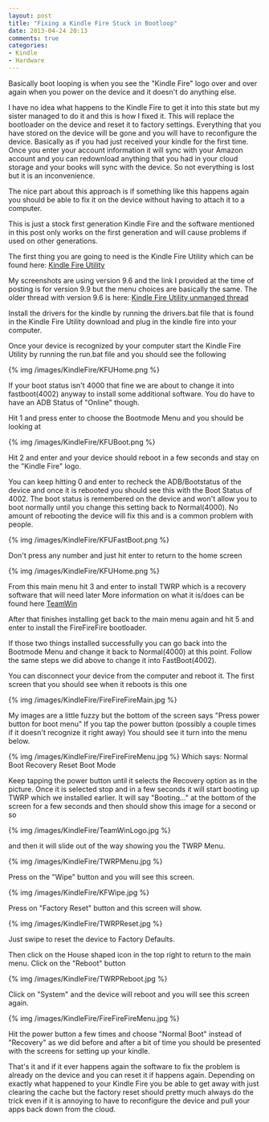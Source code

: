 ```yaml
---
layout: post
title: "Fixing a Kindle Fire Stuck in Bootloop"
date: 2013-04-24 20:13
comments: true
categories: 
- Kindle
- Hardware
---
```


Basically boot looping is when you see the "Kindle Fire" logo over and over again when 
you power on the device and it doesn't do anything else.

I have no idea what happens to the Kindle Fire to get it into this state but my sister 
managed to do it and this is how I fixed it. This will replace the bootloader on the device
and reset it to factory settings. Everything that you have stored on the device will be gone
and you will have to reconfigure the device. Basically as if you had just received your kindle for
the first time. Once you enter your account information it will sync with your Amazon account and you
can redownload anything that you had in your cloud storage and your books will sync with the device.
So not everything is lost but it is an inconvenience.

The nice part about this approach is if something like this happens again you should be able to fix
it on the device without having to attach it to a computer.

This is just a stock first generation Kindle Fire and the software mentioned in this post
only works on the first generation and will cause problems if used on other generations.

The first thing you are going to need is the Kindle Fire Utility which can be found here:
[Kindle Fire Utility](http://forum.xda-developers.com/showthread.php?t=2192818)

My screenshots are using version 9.6 and the link I provided at the time of posting 
is for version 9.9 but the menu choices are basically the same.
The older thread with version 9.6 is here: [Kindle Fire Utility unmanged thread](http://forum.xda-developers.com/showthread.php?t=1399889)

Install the drivers for the kindle by running the drivers.bat file that is found in the
Kindle Fire Utility download and plug in the kindle fire into your computer.

Once your device is recognized by your computer start the Kindle Fire Utility by running the run.bat
file and you should see the following

{% img /images/KindleFire/KFUHome.png %}

If your boot status isn't 4000 that fine we are about to change it into fastboot(4002) anyway to 
install some additional software. You do have to have an ADB Status of "Online" though.

Hit 1 and press enter to choose the Bootmode Menu and you should be looking at 

{% img /images/KindleFire/KFUBoot.png %}

Hit 2 and enter and your device should reboot in a few seconds and stay on the "Kindle Fire" logo.

You can keep hitting 0 and enter to recheck the ADB/Bootstatus of the device and once it is rebooted you
should see this with the Boot Status of 4002. The boot status is remembered on the device and won't allow you
to boot normally until you change this setting back to Normal(4000). No amount of rebooting the device will fix this
and is a common problem with people.

{% img /images/KindleFire/KFUFastBoot.png %}

Don't press any number and just hit enter to return to the home screen

{% img /images/KindleFire/KFUHome.png %}

From this main menu hit 3 and enter to install TWRP which is a recovery software that will need later
More information on what it is/does can be found here [TeamWin](http://www.teamw.in/project/twrp2)

After that finishes installing get back to the main menu again and hit 5 and enter to install the 
FireFireFire bootloader.

If those two things installed successfully you can go back into the Bootmode Menu and change it back 
to Normal(4000) at this point. Follow the same steps we did above to change it into FastBoot(4002).

You can disconnect your device from the computer and reboot it.
The first screen that you should see when it reboots is this one

{% img /images/KindleFire/FireFireFireMain.jpg %}

My images are a little fuzzy but the bottom of the screen says "Press power button for boot menu"
If you tap the power button (possibly a couple times if it doesn't recognize it right away)
You should see it turn into the menu below.

{% img /images/KindleFire/FireFireFireMenu.jpg %}
Which says:
Normal Boot
Recovery
Reset Boot Mode

Keep tapping the power button until it selects the Recovery option as in the picture. Once it is selected
stop and in a few seconds it will start booting up TWRP which we installed earlier. It will say "Booting..."
at the bottom of the screen for a few seconds and then should show this image for a second or so

{% img /images/KindleFire/TeamWinLogo.jpg %}

and then it will slide out of the way showing you the TWRP Menu.

{% img /images/KindleFire/TWRPMenu.jpg %}

Press on the "Wipe" button and you will see this screen.

{% img /images/KindleFire/KFWipe.jpg %}

Press on "Factory Reset" button and this screen will show.

{% img /images/KindleFire/TWRPReset.jpg %}

Just swipe to reset the device to Factory Defaults.

Then click on the House shaped icon in the top right to return to the main menu.
Click on the "Reboot" button

{% img /images/KindleFire/TWRPReboot.jpg %}

Click on "System" and the device will reboot and you will see this screen again.

{% img /images/KindleFire/FireFireFireMenu.jpg %}

Hit the power button a few times and choose "Normal Boot" instead of "Recovery" as we did before
and after a bit of time you should be presented with the screens for setting up your kindle.

That's it and if it ever happens again the software to fix the problem is already on the device
and you can reset it if happens again. Depending on exactly what happened to your Kindle Fire you
be able to get away with just clearing the cache but the factory reset should pretty much
always do the trick even if it is annoying to have to reconfigure the device and pull your apps
back down from the cloud.





